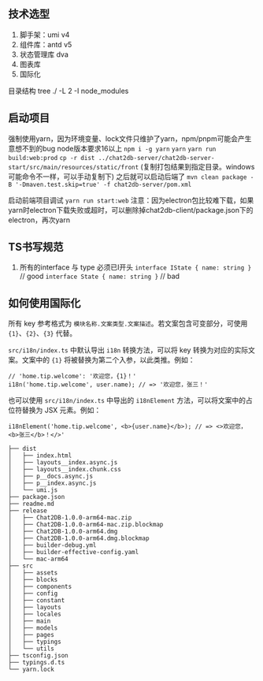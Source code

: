 ## 技术选型

1. 脚手架：umi v4
2. 组件库：antd v5
3. 状态管理库 dva
4. 图表库
5. 国际化

目录结构 tree ./ -L 2 -I node_modules

## 启动项目
  强制使用yarn，因为环境变量、lock文件只维护了yarn，npm/pnpm可能会产生意想不到的bug
  node版本要求16以上
  `npm i -g yarn`
  `yarn`
  `yarn run build:web:prod`
  `cp -r dist ../chat2db-server/chat2db-server-start/src/main/resources/static/front` (复制打包结果到指定目录。windows可能命令不一样，可以手动复制下)
  之后就可以启动后端了 `mvn clean package -B '-Dmaven.test.skip=true' -f chat2db-server/pom.xml`

  启动前端项目调试
  `yarn run start:web`
   注意：因为electron包比较难下载，如果yarn时electron下载失败或超时，可以删除掉chat2db-client/package.json下的electron，再次yarn

## TS书写规范
  1. 所有的interface 与 type 必须已I开头
    `interface IState { name: string }` // good
    `interface State { name: string }` // bad
  

## 如何使用国际化 

所有 key 参考格式为 `模块名称.文案类型.文案描述`。若文案包含可变部分，可使用 `{1}`、`{2}`、`{3}` 代替。

`src/i18n/index.ts` 中默认导出 `i18n` 转换方法，可以将 key 转换为对应的实际文案。文案中的 `{1}` 将被替换为第二个入参，以此类推。例如：

```tsx
// 'home.tip.welcome': '欢迎您，{1}！'
i18n('home.tip.welcome', user.name); // => '欢迎您，张三！'
```

也可以使用 `src/i18n/index.ts` 中导出的 `i18nElement` 方法，可以将文案中的占位符替换为 JSX 元素。例如：

```tsx
i18nElement('home.tip.welcome', <b>{user.name}</b>); // => <>欢迎您，<b>张三</b>！</>'
```

```code
├── dist
│   ├── index.html
│   ├── layouts__index.async.js
│   ├── layouts__index.chunk.css
│   ├── p__docs.async.js
│   ├── p__index.async.js
│   └── umi.js
├── package.json
├── readme.md
├── release
│   ├── Chat2DB-1.0.0-arm64-mac.zip
│   ├── Chat2DB-1.0.0-arm64-mac.zip.blockmap
│   ├── Chat2DB-1.0.0-arm64.dmg
│   ├── Chat2DB-1.0.0-arm64.dmg.blockmap
│   ├── builder-debug.yml
│   ├── builder-effective-config.yaml
│   └── mac-arm64
├── src
│   ├── assets
│   ├── blocks
│   ├── components
│   ├── config
│   ├── constant
│   ├── layouts
│   ├── locales
│   ├── main
│   ├── models
│   ├── pages
│   ├── typings
│   └── utils
├── tsconfig.json
├── typings.d.ts
└── yarn.lock
```
